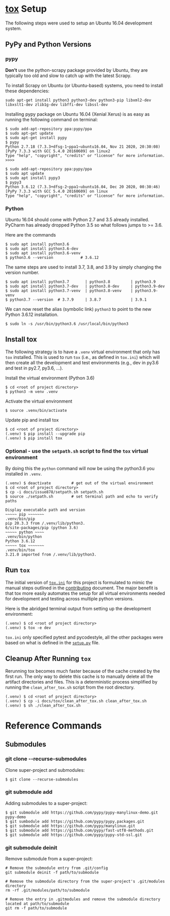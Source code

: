 # [tox](https://tox.readthedocs.io/en/latest/) Setup

The following steps were used to setup an Ubuntu 16.04 development system.  

## PyPy and Python Versions

### pypy
__Don’t__ use the python-scrapy package provided by Ubuntu, they are typically 
too old and slow to catch up with the latest Scrapy.

To install Scrapy on Ubuntu (or Ubuntu-based) systems, you need to install 
these dependencies:
```shell
sudo apt-get install python3 python3-dev python3-pip libxml2-dev libxslt1-dev zlib1g-dev libffi-dev libssl-dev
```

Installing pypy package on Ubuntu 16.04 (Xenial Xerus) is as easy as running 
the following command on terminal:
```shell
$ sudo add-apt-repository ppa:pypy/ppa
$ sudo apt-get update
$ sudo apt-get install pypy
$ pypy
Python 2.7.18 (7.3.3+dfsg-1~ppa1~ubuntu16.04, Nov 21 2020, 20:30:08)
[PyPy 7.3.3 with GCC 5.4.0 20160609] on linux2
Type "help", "copyright", "credits" or "license" for more information.
>>>> 

$ sudo add-apt-repository ppa:pypy/ppa
$ sudo apt update
$ sudo apt install pypy3
$ pypy3
Python 3.6.12 (7.3.3+dfsg-2~ppa1~ubuntu16.04, Dec 20 2020, 00:30:46)
[PyPy 7.3.3 with GCC 5.4.0 20160609] on linux
Type "help", "copyright", "credits" or "license" for more information.
```

### Python
Ubuntu 16.04 should come with Python 2.7 and 3.5 already installed.  PyCharm 
has already dropped Python 3.5 so what follows jumps to >= 3.6.

Here are the commands 
```shell
$ sudo apt install python3.6
$ sudo apt install python3.6-dev
$ sudo apt install python3.6-venv
$ python3.6 --version            # 3.6.12
```
The same steps are used to install 3.7, 3.8, and 3.9 by simply changing the 
version number.
```shell
$ sudo apt install python3.7       | python3.8         | python3.9
$ sudo apt install python3.7-dev   | python3.8-dev     | python3.9-dev
$ sudo apt install python3.7-venv  | python3.8-venv    | python3.9-venv
$ python3.7 --version  # 3.7.9     | 3.8.7             | 3.9.1
```

We can now reset the alias (symbolic link) `python3` to point to the new  
Python 3.6.12 installation.
```shell
$ sudo ln -s /usr/bin/python3.6 /usr/local/bin/python3
````

## Install tox
The following strategy is to have a `.venv` virtual environment that only 
has `tox` installed.  This is used to run `tox` (i.e., as defined in `tox.ini`) 
which will then create all the development and test environments (e.g., dev 
in py3.6 and test in py2.7, py3.6, ...).

Install the virtual environment (Python 3.6)
```shell
$ cd <root of project directory>
$ python3 -m venv .venv
```

Activate the virtual environment
```shell
$ source .venv/bin/activate
```

Update pip and install tox
```shell
$ cd <root of project directory>
(.venv) $ pip install --upgrade pip
(.venv) $ pip install tox
```

### Optional - use the `setpath.sh` script to find the `tox` virtual environment
By doing this the `python` command will now be using the python3.6 you installed 
in `.venv`. 

```shell
(.venv) $ deactivate         # get out of the virtual environment
$ cd <root of project directory>
$ cp -i docs/issue878/setpath.sh setpath.sh
$ source ./setpath.sh        # set terminal path and echo to verify paths

Display executable path and version
~~~~~ pip ~~~~~~~
.venv/bin/pip
pip 20.3.3 from /.venv/lib/python3.
6/site-packages/pip (python 3.6)
~~~~~ python ~~~~
.venv/bin/python
Python 3.6.12
~~~~~ tox ~~~~~~~
.venv/bin/tox
3.21.0 imported from /.venv/lib/python3.

```
## Run `tox`
The initial version of [`tox.ini`](../../tox.ini) for this project is 
formulated to mimic the manual steps outlined in the [contributing]() 
document.  The major benefit is that tox more easily automates the setup 
for all virtual environments needed for development and testing across 
multiple python versions.

Here is the abridged terminal output from setting up the development 
environment:
```shell
(.venv) $ cd <root of project directory>
(.venv) $ tox -e dev
```
`tox.ini` only specified pytest and pycodestyle, all the other packages 
were based on what is defined in the [`setup.py`](../../setup.py) file.

## Cleanup After Running `tox`
Rerunning tox becomes much faster because of the cache created by the first 
run.  The only way to delete this cache is to manually delete all the 
artifact directories and files.  This is a deterministic process simplified 
by running the `clean_after_tox.sh` script from the root directory.

```shell
(.venv) $ cd <root of project directory>
(.venv) $ cp -i docs/tox/clean_after_tox.sh clean_after_tox.sh
(.venv) $ sh ./clean_after_tox.sh
```

# Reference Commands

## Submodules
### git clone --recurse-submodules
Clone super-project and submodules:
```shell
$ git clone --recurse-submodules
```
### git submodule add
Adding submodules to a super-project:
```shell
$ git submodule add https://github.com/pypy/pypy-manylinux-demo.git pypy-demo
$ git sumbodule add https://github.com/pypy/pypy.packages.git
$ git submodule add https://github.com/pypy/manylinux.git
$ git submodule add https://github.com/pypy/fast-utf8-methods.git
$ git submodule add https://github.com/pypy/pypy-std-ssl.git
```
### git submodule deinit
Remove submodule from a super-project:
```shell
# Remove the submodule entry from .git/config
git submodule deinit -f path/to/submodule

# Remove the submodule directory from the super-project's .git/modules 
directory
rm -rf .git/modules/path/to/submodule

# Remove the entry in .gitmodules and remove the submodule directory located at path/to/submodule
git rm -f path/to/submodule
```